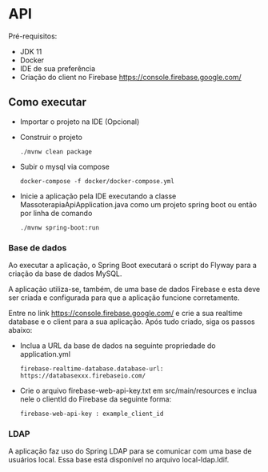# API
Pré-requisitos:
- JDK 11
- Docker
- IDE de sua preferência
- Criação do client no Firebase https://console.firebase.google.com/

## Como executar

- Importar o projeto na IDE (Opcional)
- Construir o projeto 

    ```
    ./mvnw clean package
    ```
- Subir o mysql via compose

    ```
    docker-compose -f docker/docker-compose.yml
    ```
- Inicie a aplicação pela IDE executando a classe MassoterapiaApiApplication.java como um projeto spring boot ou então por linha de comando

    ```
    ./mvnw spring-boot:run
    ```
    
### Base de dados

Ao executar a aplicação, o Spring Boot executará o script do Flyway para a criação da base de dados MySQL.

A aplicação utiliza-se, também, de uma base de dados Firebase e esta deve ser criada e configurada para que a aplicação funcione corretamente.

Entre no link https://console.firebase.google.com/ e crie a sua realtime database e o client para a sua aplicação. Após tudo criado, siga os passos abaixo:
- Inclua a URL da base de dados na seguinte propriedade do application.yml
    ```
    firebase-realtime-database.database-url: https://databasexxx.firebaseio.com/
    ```
    
- Crie o arquivo firebase-web-api-key.txt em src/main/resources e inclua nele o clientId do Firebase da seguinte forma:
    ```
    firebase-web-api-key : example_client_id
    ```

### LDAP

A aplicação faz uso do Spring LDAP para se comunicar com uma base de usuários local. Essa base está disponível no arquivo local-ldap.ldif.
